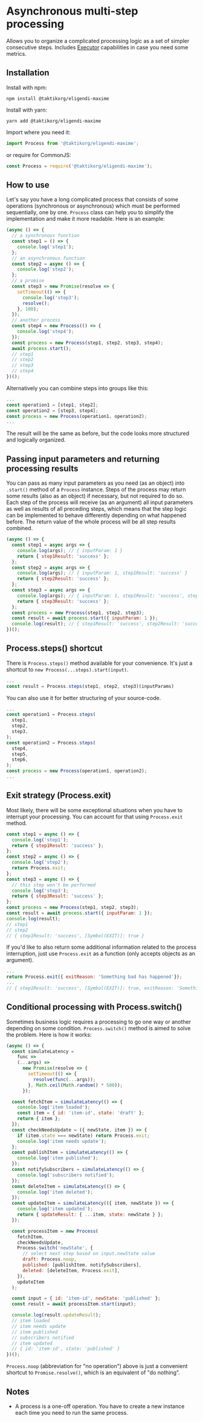 # Asynchronous multi-step processing

Allows you to organize a complicated processing logic as a set of simpler consecutive steps. Includes [Executor](https://www.npmjs.com/package/@js-bits/executor) capabilities in case you need some metrics.

## Installation

Install with npm:

```
npm install @taktikorg/eligendi-maxime
```

Install with yarn:

```
yarn add @taktikorg/eligendi-maxime
```

Import where you need it:

```javascript
import Process from '@taktikorg/eligendi-maxime';
```

or require for CommonJS:

```javascript
const Process = require('@taktikorg/eligendi-maxime');
```

## How to use

Let's say you have a long complicated process that consists of some operations (synchronous or asynchronous) which must be performed sequentially, one by one. `Process` class can help you to simplify the implementation and make it more readable. Here is an example:

```javascript
(async () => {
  // a synchronous function
  const step1 = () => {
    console.log('step1');
  };
  // an asynchronous function
  const step2 = async () => {
    console.log('step2');
  };
  // a promise
  const step3 = new Promise(resolve => {
    setTimeout(() => {
      console.log('step3');
      resolve();
    }, 100);
  });
  // another process
  const step4 = new Process(() => {
    console.log('step4');
  });
  const process = new Process(step1, step2, step3, step4);
  await process.start();
  // step1
  // step2
  // step3
  // step4
})();
```

Alternatively you can combine steps into groups like this:

```javascript
...
const operation1 = [step1, step2];
const operation2 = [step3, step4];
const process = new Process(operation1, operation2);
...
```

The result will be the same as before, but the code looks more structured and logically organized.

## Passing input parameters and returning processing results

You can pass as many input parameters as you need (as an object) into `.start()` method of a `Process` instance.
Steps of the process may return some results (also as an object) if necessary, but not required to do so.
Each step of the process will receive (as an argument) all input parameters as well as results of all preceding steps,
which means that the step logic can be implemented to behave differently depending on what happened before.
The return value of the whole process will be all step results combined.

```javascript
(async () => {
  const step1 = async args => {
    console.log(args); // { inputParam: 1 }
    return { step1Result: 'success' };
  };
  const step2 = async args => {
    console.log(args); // { inputParam: 1, step1Result: 'success' }
    return { step2Result: 'success' };
  };
  const step3 = async args => {
    console.log(args); // { inputParam: 1, step1Result: 'success', step2Result: 'success' }
    return { step3Result: 'success' };
  };
  const process = new Process(step1, step2, step3);
  const result = await process.start({ inputParam: 1 });
  console.log(result); // { step1Result: 'success', step2Result: 'success', step3Result: 'success' }
})();
```

## Process.steps() shortcut

There is `Process.steps()` method available for your convenience.
It's just a shortcut to `new Process(...steps).start(input)`.

```javascript
...
const result = Process.steps(step1, step2, step3)(inputParams)
```

You can also use it for better structuring of your source-code.

```javascript
...
const operation1 = Process.steps(
  step1,
  step2,
  step3,
);
const operation2 = Process.steps(
  step4,
  step5,
  step6,
);
const process = new Process(operation1, operation2);
...
```

## Exit strategy (Process.exit)

Most likely, there will be some exceptional situations when you have to interrupt your processing.
You can account for that using `Process.exit` method.

```javascript
const step1 = async () => {
  console.log('step1');
  return { step1Result: 'success' };
};
const step2 = async () => {
  console.log('step2');
  return Process.exit;
};
const step3 = async () => {
  // this step won't be performed
  console.log('step3');
  return { step3Result: 'success' };
};
const process = new Process(step1, step2, step3);
const result = await process.start({ inputParam: 1 });
console.log(result);
// step1
// step2
// { step1Result: 'success', [Symbol(EXIT)]: true }
```

If you'd like to also return some additional information related to the process interruption,
just use `Process.exit` as a function (only accepts objects as an argument).

```javascript
...
return Process.exit({ exitReason: 'Something bad has happened'});
...
// { step1Result: 'success', [Symbol(EXIT)]: true, exitReason: 'Something bad has happened' }
```

## Conditional processing with Process.switch()

Sometimes business logic requires a processing to go one way or another depending on some condition.
`Process.switch()` method is aimed to solve the problem. Here is how it works:

```javascript
(async () => {
  const simulateLatency =
    func =>
    (...args) =>
      new Promise(resolve => {
        setTimeout(() => {
          resolve(func(...args));
        }, Math.ceil(Math.random() * 500));
      });

  const fetchItem = simulateLatency(() => {
    console.log('item loaded');
    const item = { id: 'item-id', state: 'draft' };
    return { item };
  });
  const checkNeedsUpdate = ({ newState, item }) => {
    if (item.state === newState) return Process.exit;
    console.log('item needs update');
  };
  const publishItem = simulateLatency(() => {
    console.log('item published');
  });
  const notifySubscribers = simulateLatency(() => {
    console.log('subscribers notified');
  });
  const deleteItem = simulateLatency(() => {
    console.log('item deleted');
  });
  const updateItem = simulateLatency(({ item, newState }) => {
    console.log('item updated');
    return { updateResult: { ...item, state: newState } };
  });

  const processItem = new Process(
    fetchItem,
    checkNeedsUpdate,
    Process.switch('newState', {
      // select next step based on input.newState value
      draft: Process.noop,
      published: [publishItem, notifySubscribers],
      deleted: [deleteItem, Process.exit],
    }),
    updateItem
  );

  const input = { id: 'item-id', newState: 'published' };
  const result = await processItem.start(input);

  console.log(result.updateResult);
  // item loaded
  // item needs update
  // item published
  // subscribers notified
  // item updated
  // { id: 'item-id', state: 'published' }
})();
```

`Process.noop` (abbreviation for "no operation") above is just a convenient shortcut to `Promise.resolve()`, which is an equivalent of "do nothing".

## Notes

- A process is a one-off operation. You have to create a new instance each time you need to run the same process.
